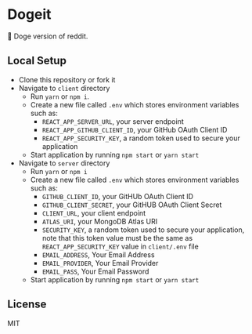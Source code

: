 # Dogeit
🐶 Doge version of reddit.

## Local Setup
- Clone this repository or fork it
- Navigate to `client` directory
    - Run `yarn` or `npm i`.
    - Create a new file called `.env` which stores environment variables such as:
        - `REACT_APP_SERVER_URL`, your server endpoint
        - `REACT_APP_GITHUB_CLIENT_ID`, your GitHub OAuth Client ID
        - `REACT_APP_SECURITY_KEY`, a random token used to secure your application
    - Start application by running `npm start` or `yarn start`
- Navigate to `server` directory
    - Run `yarn` or `npm i`
    - Create a new file called `.env` which stores environment variables such as:
        - `GITHUB_CLIENT_ID`, your GitHUb OAuth Client ID
        - `GITHUB_CLIENT_SECRET`, your GitHUB OAuth Client Secret
        - `CLIENT_URL`, your client endpoint
        - `ATLAS_URI`, your MongoDB Atlas URI
        - `SECURITY_KEY`, a random token used to secure your application, note that this token value must be the same as `REACT_APP_SECURITY_KEY` value in `client/.env` file
        - `EMAIL_ADDRESS`, Your Email Address
        - `EMAIL_PROVIDER`, Your Email Provider
        - `EMAIL_PASS`, Your Email Password
    - Start application by running `npm start` or `yarn start`
## License
MIT
